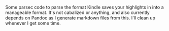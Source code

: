 Some parsec code to parse the format Kindle saves your highlights in into a manageable format. It's not cabalized or anything, and also currently depends on Pandoc as I generate markdown files from this. I'll clean up whenever I get some time.
